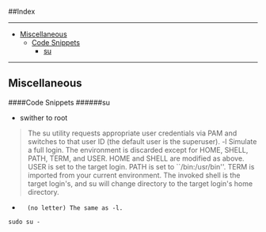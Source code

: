 ##Index
___

* [Miscellaneous](#miscellaneous)
    - [Code Snippets](#code-snippets)
        + [su](#su)

___



Miscellaneous
---

####Code Snippets
######su
* swither to root

>The su utility requests appropriate user credentials via PAM and switches to that user ID (the default user is the superuser).
-l      Simulate a full login.  The environment is discarded except for HOME, SHELL, PATH, TERM, and USER.  HOME and SHELL are modified as above.  USER is set to the target login.  PATH is set to ``/bin:/usr/bin''.  TERM is imported from your current environment.  The invoked shell is the target login's, and su will change directory to the target login's home directory.
-       (no letter) The same as -l.


```shell
sudo su -

```